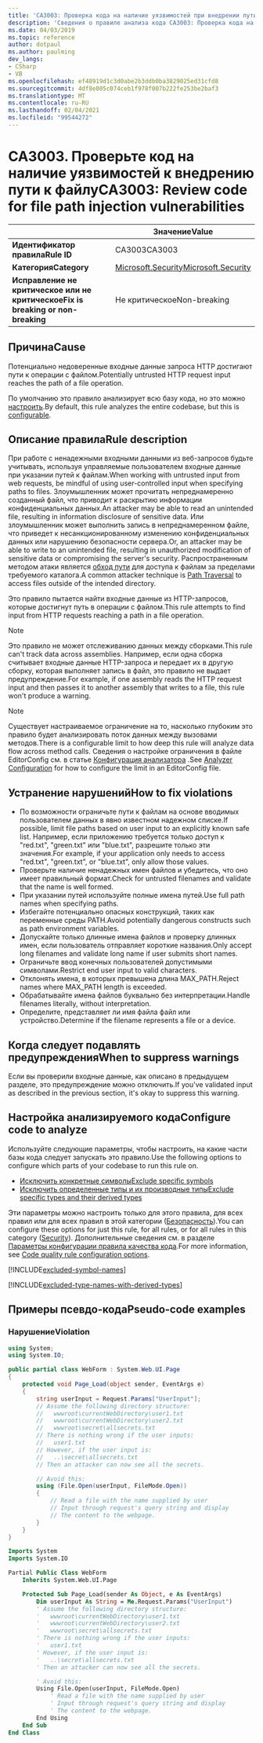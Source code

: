 ```yaml
---
title: 'CA3003: Проверка кода на наличие уязвимостей при внедрении пути к файлам (анализ кода)'
description: 'Сведения о правиле анализа кода CA3003: Проверка кода на наличие уязвимостей при внедрении пути к файлам'
ms.date: 04/03/2019
ms.topic: reference
author: dotpaul
ms.author: paulming
dev_langs:
- CSharp
- VB
ms.openlocfilehash: ef48919d1c3d0abe2b3ddb0ba3829025ed31cfd8
ms.sourcegitcommit: 4df8e005c074ceb1f978f007b222fe253be2baf3
ms.translationtype: MT
ms.contentlocale: ru-RU
ms.lasthandoff: 02/04/2021
ms.locfileid: "99544272"
---
```

# <a name="ca3003-review-code-for-file-path-injection-vulnerabilities"></a><span data-ttu-id="3a988-103">CA3003. Проверьте код на наличие уязвимостей к внедрению пути к файлу</span><span class="sxs-lookup"><span data-stu-id="3a988-103">CA3003: Review code for file path injection vulnerabilities</span></span>

| | <span data-ttu-id="3a988-104">Значение</span><span class="sxs-lookup"><span data-stu-id="3a988-104">Value</span></span> |
|-|-|
| <span data-ttu-id="3a988-105">**Идентификатор правила**</span><span class="sxs-lookup"><span data-stu-id="3a988-105">**Rule ID**</span></span> |<span data-ttu-id="3a988-106">CA3003</span><span class="sxs-lookup"><span data-stu-id="3a988-106">CA3003</span></span>|
| <span data-ttu-id="3a988-107">**Категория**</span><span class="sxs-lookup"><span data-stu-id="3a988-107">**Category**</span></span> |[<span data-ttu-id="3a988-108">Microsoft.Security</span><span class="sxs-lookup"><span data-stu-id="3a988-108">Microsoft.Security</span></span>](security-warnings.md)|
| <span data-ttu-id="3a988-109">**Исправление не критическое или не критическое**</span><span class="sxs-lookup"><span data-stu-id="3a988-109">**Fix is breaking or non-breaking**</span></span> |<span data-ttu-id="3a988-110">Не критическое</span><span class="sxs-lookup"><span data-stu-id="3a988-110">Non-breaking</span></span>|

## <a name="cause"></a><span data-ttu-id="3a988-111">Причина</span><span class="sxs-lookup"><span data-stu-id="3a988-111">Cause</span></span>

<span data-ttu-id="3a988-112">Потенциально недоверенные входные данные запроса HTTP достигают пути к операции с файлом.</span><span class="sxs-lookup"><span data-stu-id="3a988-112">Potentially untrusted HTTP request input reaches the path of a file operation.</span></span>

<span data-ttu-id="3a988-113">По умолчанию это правило анализирует всю базу кода, но это можно [настроить](#configure-code-to-analyze).</span><span class="sxs-lookup"><span data-stu-id="3a988-113">By default, this rule analyzes the entire codebase, but this is [configurable](#configure-code-to-analyze).</span></span>

## <a name="rule-description"></a><span data-ttu-id="3a988-114">Описание правила</span><span class="sxs-lookup"><span data-stu-id="3a988-114">Rule description</span></span>

<span data-ttu-id="3a988-115">При работе с ненадежными входными данными из веб-запросов будьте учитывать, используя управляемые пользователем входные данные при указании путей к файлам.</span><span class="sxs-lookup"><span data-stu-id="3a988-115">When working with untrusted input from web requests, be mindful of using user-controlled input when specifying paths to files.</span></span> <span data-ttu-id="3a988-116">Злоумышленник может прочитать непреднамеренно созданный файл, что приводит к раскрытию информации конфиденциальных данных.</span><span class="sxs-lookup"><span data-stu-id="3a988-116">An attacker may be able to read an unintended file, resulting in information disclosure of sensitive data.</span></span> <span data-ttu-id="3a988-117">Или злоумышленник может выполнить запись в непреднамеренном файле, что приведет к несанкционированному изменению конфиденциальных данных или нарушению безопасности сервера.</span><span class="sxs-lookup"><span data-stu-id="3a988-117">Or, an attacker may be able to write to an unintended file, resulting in unauthorized modification of sensitive data or compromising the server's security.</span></span> <span data-ttu-id="3a988-118">Распространенным методом атаки является [обход пути](https://www.owasp.org/index.php/Path_Traversal) для доступа к файлам за пределами требуемого каталога.</span><span class="sxs-lookup"><span data-stu-id="3a988-118">A common attacker technique is [Path Traversal](https://www.owasp.org/index.php/Path_Traversal) to access files outside of the intended directory.</span></span>

<span data-ttu-id="3a988-119">Это правило пытается найти входные данные из HTTP-запросов, которые достигнут путь в операции с файлом.</span><span class="sxs-lookup"><span data-stu-id="3a988-119">This rule attempts to find input from HTTP requests reaching a path in a file operation.</span></span>

> [!NOTE]
> <span data-ttu-id="3a988-120">Это правило не может отслеживанию данных между сборками.</span><span class="sxs-lookup"><span data-stu-id="3a988-120">This rule can't track data across assemblies.</span></span> <span data-ttu-id="3a988-121">Например, если одна сборка считывает входные данные HTTP-запроса и передает их в другую сборку, которая выполняет запись в файл, это правило не выдает предупреждение.</span><span class="sxs-lookup"><span data-stu-id="3a988-121">For example, if one assembly reads the HTTP request input and then passes it to another assembly that writes to a file, this rule won't produce a warning.</span></span>

> [!NOTE]
> <span data-ttu-id="3a988-122">Существует настраиваемое ограничение на то, насколько глубоким это правило будет анализировать поток данных между вызовами методов.</span><span class="sxs-lookup"><span data-stu-id="3a988-122">There is a configurable limit to how deep this rule will analyze data flow across method calls.</span></span> <span data-ttu-id="3a988-123">Сведения о настройке ограничения в файле EditorConfig см. в статье [Конфигурация анализатора](https://github.com/dotnet/roslyn-analyzers/blob/master/docs/Analyzer%20Configuration.md#dataflow-analysis) .</span><span class="sxs-lookup"><span data-stu-id="3a988-123">See [Analyzer Configuration](https://github.com/dotnet/roslyn-analyzers/blob/master/docs/Analyzer%20Configuration.md#dataflow-analysis) for how to configure the limit in an EditorConfig file.</span></span>

## <a name="how-to-fix-violations"></a><span data-ttu-id="3a988-124">Устранение нарушений</span><span class="sxs-lookup"><span data-stu-id="3a988-124">How to fix violations</span></span>

- <span data-ttu-id="3a988-125">По возможности ограничьте пути к файлам на основе вводимых пользователем данных в явно известном надежном списке.</span><span class="sxs-lookup"><span data-stu-id="3a988-125">If possible, limit file paths based on user input to an explicitly known safe list.</span></span>  <span data-ttu-id="3a988-126">Например, если приложению требуется только доступ к "red.txt", "green.txt" или "blue.txt", разрешите только эти значения.</span><span class="sxs-lookup"><span data-stu-id="3a988-126">For example, if your application only needs to access "red.txt", "green.txt", or "blue.txt", only allow those values.</span></span>
- <span data-ttu-id="3a988-127">Проверьте наличие ненадежных имен файлов и убедитесь, что оно имеет правильный формат.</span><span class="sxs-lookup"><span data-stu-id="3a988-127">Check for untrusted filenames and validate that the name is well formed.</span></span>
- <span data-ttu-id="3a988-128">При указании путей используйте полные имена путей.</span><span class="sxs-lookup"><span data-stu-id="3a988-128">Use full path names when specifying paths.</span></span>
- <span data-ttu-id="3a988-129">Избегайте потенциально опасных конструкций, таких как переменные среды PATH.</span><span class="sxs-lookup"><span data-stu-id="3a988-129">Avoid potentially dangerous constructs such as path environment variables.</span></span>
- <span data-ttu-id="3a988-130">Допускайте только длинные имена файлов и проверку длинных имен, если пользователь отправляет короткие названия.</span><span class="sxs-lookup"><span data-stu-id="3a988-130">Only accept long filenames and validate long name if user submits short names.</span></span>
- <span data-ttu-id="3a988-131">Ограничьте ввод конечных пользователей допустимыми символами.</span><span class="sxs-lookup"><span data-stu-id="3a988-131">Restrict end user input to valid characters.</span></span>
- <span data-ttu-id="3a988-132">Отклонять имена, в которых превышена длина MAX_PATH.</span><span class="sxs-lookup"><span data-stu-id="3a988-132">Reject names where MAX_PATH length is exceeded.</span></span>
- <span data-ttu-id="3a988-133">Обрабатывайте имена файлов буквально без интерпретации.</span><span class="sxs-lookup"><span data-stu-id="3a988-133">Handle filenames literally, without interpretation.</span></span>
- <span data-ttu-id="3a988-134">Определите, представляет ли имя файла файл или устройство.</span><span class="sxs-lookup"><span data-stu-id="3a988-134">Determine if the filename represents a file or a device.</span></span>

## <a name="when-to-suppress-warnings"></a><span data-ttu-id="3a988-135">Когда следует подавлять предупреждения</span><span class="sxs-lookup"><span data-stu-id="3a988-135">When to suppress warnings</span></span>

<span data-ttu-id="3a988-136">Если вы проверили входные данные, как описано в предыдущем разделе, это предупреждение можно отключить.</span><span class="sxs-lookup"><span data-stu-id="3a988-136">If you've validated input as described in the previous section, it's okay to suppress this warning.</span></span>

## <a name="configure-code-to-analyze"></a><span data-ttu-id="3a988-137">Настройка анализируемого кода</span><span class="sxs-lookup"><span data-stu-id="3a988-137">Configure code to analyze</span></span>

<span data-ttu-id="3a988-138">Используйте следующие параметры, чтобы настроить, на какие части базы кода следует запускать это правило.</span><span class="sxs-lookup"><span data-stu-id="3a988-138">Use the following options to configure which parts of your codebase to run this rule on.</span></span>

- [<span data-ttu-id="3a988-139">Исключить конкретные символы</span><span class="sxs-lookup"><span data-stu-id="3a988-139">Exclude specific symbols</span></span>](#exclude-specific-symbols)
- [<span data-ttu-id="3a988-140">Исключить определенные типы и их производные типы</span><span class="sxs-lookup"><span data-stu-id="3a988-140">Exclude specific types and their derived types</span></span>](#exclude-specific-types-and-their-derived-types)

<span data-ttu-id="3a988-141">Эти параметры можно настроить только для этого правила, для всех правил или для всех правил в этой категории ([Безопасность](security-warnings.md)).</span><span class="sxs-lookup"><span data-stu-id="3a988-141">You can configure these options for just this rule, for all rules, or for all rules in this category ([Security](security-warnings.md)).</span></span> <span data-ttu-id="3a988-142">Дополнительные сведения см. в разделе [Параметры конфигурации правила качества кода](../code-quality-rule-options.md).</span><span class="sxs-lookup"><span data-stu-id="3a988-142">For more information, see [Code quality rule configuration options](../code-quality-rule-options.md).</span></span>

[!INCLUDE[excluded-symbol-names](~/includes/code-analysis/excluded-symbol-names.md)]

[!INCLUDE[excluded-type-names-with-derived-types](~/includes/code-analysis/excluded-type-names-with-derived-types.md)]

## <a name="pseudo-code-examples"></a><span data-ttu-id="3a988-143">Примеры псевдо-кода</span><span class="sxs-lookup"><span data-stu-id="3a988-143">Pseudo-code examples</span></span>

### <a name="violation"></a><span data-ttu-id="3a988-144">Нарушение</span><span class="sxs-lookup"><span data-stu-id="3a988-144">Violation</span></span>

```csharp
using System;
using System.IO;

public partial class WebForm : System.Web.UI.Page
{
    protected void Page_Load(object sender, EventArgs e)
    {
        string userInput = Request.Params["UserInput"];
        // Assume the following directory structure:
        //   wwwroot\currentWebDirectory\user1.txt
        //   wwwroot\currentWebDirectory\user2.txt
        //   wwwroot\secret\allsecrets.txt
        // There is nothing wrong if the user inputs:
        //   user1.txt
        // However, if the user input is:
        //   ..\secret\allsecrets.txt
        // Then an attacker can now see all the secrets.

        // Avoid this:
        using (File.Open(userInput, FileMode.Open))
        {
            // Read a file with the name supplied by user
            // Input through request's query string and display
            // The content to the webpage.
        }
    }
}
```

```vb
Imports System
Imports System.IO

Partial Public Class WebForm
    Inherits System.Web.UI.Page

    Protected Sub Page_Load(sender As Object, e As EventArgs)
        Dim userInput As String = Me.Request.Params("UserInput")
        ' Assume the following directory structure:
        '   wwwroot\currentWebDirectory\user1.txt
        '   wwwroot\currentWebDirectory\user2.txt
        '   wwwroot\secret\allsecrets.txt
        ' There is nothing wrong if the user inputs:
        '   user1.txt
        ' However, if the user input is:
        '   ..\secret\allsecrets.txt
        ' Then an attacker can now see all the secrets.

        ' Avoid this:
        Using File.Open(userInput, FileMode.Open)
            ' Read a file with the name supplied by user
            ' Input through request's query string and display
            ' The content to the webpage.
        End Using
    End Sub
End Class
```
